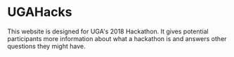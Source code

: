 # UGAHacks

This website is designed for UGA's 2018 Hackathon. It gives
potential participants more information about what a hackathon
is and answers other questions they might have. 